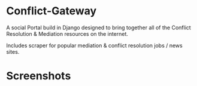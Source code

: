 # Conflict-Gateway
A social Portal build in Django designed to bring together all of the Conflict Resolution &amp; Mediation resources on the internet.

Includes scraper for popular mediation & conflict resolution jobs / news sites.

# Screenshots

